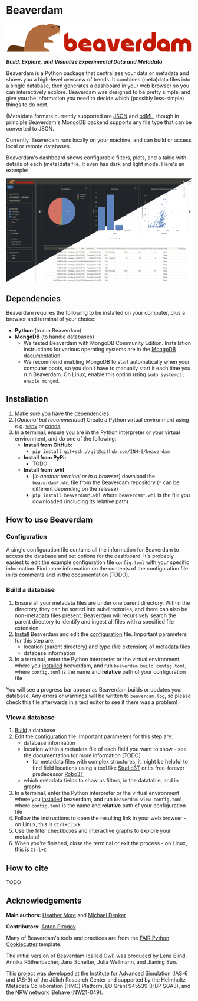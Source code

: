 # Beaverdam

![Beaverdam logo](/src/beaverdam/viewer/_assets/beaverdam-logo_long.png)

***Build, Explore, and Visualize Experimental Data and Metadata***

Beaverdam is a Python package that centralizes your data or metadata and shows you a high-level overview of trends.  It combines (meta)data files into a single database, then generates a dashboard in your web browser so you can interactively explore.  Beaverdam was designed to be pretty simple, and give you the information you need to decide which (possibly less-simple) things to do next.

(Meta)data formats currently supported are [JSON](https://www.json.org) and [odML](https://g-node.github.io/python-odml), though in principle Beaverdam's MongoDB backend supports any file type that can be converted to JSON.

Currently, Beaverdam runs locally on your machine, and can build or access local or remote databases.

Beaverdam's dashboard shows configurable filters, plots, and a table with details of each (meta)data file.  It even has dark and light mode.  Here's an example:

![Beaverdam screenshot](/img/2024-04-12_dark-light.png)

## Dependencies

Beaverdam requires the following to be installed on your computer, plus a browser and terminal of your choice:

- **Python** (to run Beaverdam)
- **MongoDB** (to handle databases)
  - We tested Beaverdam with MongoDB Community Edition.  Installation instructions for various operating systems are in the [MongoDB documentation](https://www.mongodb.com/docs/manual/tutorial/).
  - We recommend enabling MongoDB to start automatically when your computer boots, so you don't have to manually start it each time you run Beaverdam.  On Linux, enable this option using `sudo systemctl enable mongod`.

## Installation

1. Make sure you have the [dependencies](#dependencies).
1. [*Optional but recommended*] Create a Python virtual environment using e.g. [venv](https://docs.python.org/3/library/venv.html) or [conda](https://docs.conda.io/projects/conda/en/latest/user-guide/tasks/manage-environments.html)
1. In a terminal, ensure you are in the Python interpreter or your virtual environment, and do one of the following:
    - **Install from GitHub:**
        - `pip install git+ssh://git@github.com/INM-6/beaverdam`
    - **Install from PyPi:**
        - TODO
    - **Install from .whl**
        - [*in another terminal or in a browser*] download the `beaverdam*.whl` file from the Beaverdam repository (`*` can be different depending on the release)
        - `pip install beaverdam*.whl` where `beaverdam*.whl` is the file you downloaded (including its relative path)

## How to use Beaverdam

### Configuration

A single configuration file contains all the information for Beaverdam to access the database and set options for the dashboard.  It's probably easiest to edit the example configuration file `config.toml` with your specific information.  Find more information on the contents of the configuration file in its comments and in the documentation [TODO].

### Build a database

1. Ensure all your metadata files are under one parent directory.  Within the directory, they can be sorted into subdirectories, and there can also be non-metadata files present.  Beaverdam will recursively search the parent directory to identify and ingest all files with a specified file extension.
1. [Install](#installation) Beaverdam and edit the [configuration](#configuration) file.  Important parameters for this step are:
   - location (parent directory) and type (file extension) of metadata files
   - database information
1. In a terminal, enter the Python interpreter or the virtual environment where you [installed](#installation) beaverdam, and run `beaverdam build config.toml`, where `config.toml` is the name and **relative** path of your configuration file

You will see a progress bar appear as Beaverdam builds or updates your database.  Any errors or warnings will be written to `beaverdam.log`, so please check this file afterwards in a text editor to see if there was a problem!

### View a database

1. [Build](#build-a-database) a database
1. Edit the [configuration](#configuration) file.  Important parameters for this step are:
   - database information
   - location within a metadata file of each field you want to show - see the documentation for more information [TODO]
     - for metadata files with complex structures, it might be helpful to find field locations using a tool like [Studio3T](https://studio3t.com/free/) or its free-forever predecessor [Robo3T](https://github.com/Studio3T/robomongo)
   - which metadata fields to show as filters, in the datatable, and in graphs
1. In a terminal, enter the Python interpreter or the virtual environment where you [installed](#installation) beaverdam, and run `beaverdam view config.toml`, where `config.toml` is the name and **relative** path of your configuration file
1. Follow the instructions to open the resulting link in your web browser - on Linux, this is `Ctrl+click`
1. Use the filter checkboxes and interactive graphs to explore your metadata!
1. When you're finished, close the terminal or exit the process - on Linux, this is `Ctrl+C`

## How to cite

TODO

## Acknowledgements

**Main authors:**  [Heather More](https://github.com/hlmore) and [Michael Denker](https://github.com/mdenker)

**Contributors:**  [Anton Pirogov](https://github.com/apirogov)

Many of Beaverdam's tools and practices are from the [FAIR Python Cookiecutter](https://github.com/Materials-Data-Science-and-Informatics/fair-python-cookiecutter) template.

The initial version of Beaverdam (called Owl) was produced by Lena Blind, Annika Röthenbacher, Jana Schelter, Julia Wellmann, and Jianing Sun.

This project was developed at the Institute for Advanced Simulation (IAS-6 and IAS-9) of the Jülich Research Center and supported by the Helmholtz Metadata Collaboration (HMC) Platform, EU Grant 945539 (HBP SGA3), and the NRW network iBehave (NW21-049).

